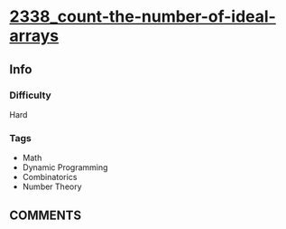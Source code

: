 # [2338_count-the-number-of-ideal-arrays](https://leetcode.com/problems/count-the-number-of-ideal-arrays/)

## Info

### Difficulty

Hard

### Tags

- Math
- Dynamic Programming
- Combinatorics
- Number Theory

## __COMMENTS__

> 
